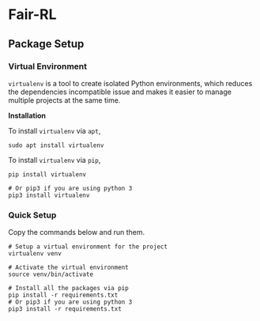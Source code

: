 # Fair-RL

## Package Setup

### Virtual Environment

`virtualenv` is a tool to create isolated Python environments, which reduces the dependencies 
incompatible issue and makes it easier to manage multiple projects at the same time.

**Installation**

To install `virtualenv` via `apt`,

```
sudo apt install virtualenv
```

To install `virtualenv` via `pip`,

```
pip install virtualenv

# Or pip3 if you are using python 3
pip3 install virtualenv
```

### Quick Setup
Copy the commands below and run them.

```
# Setup a virtual environment for the project
virtualenv venv

# Activate the virtual environment
source venv/bin/activate

# Install all the packages via pip
pip install -r requirements.txt
# Or pip3 if you are using python 3
pip3 install -r requirements.txt
```



